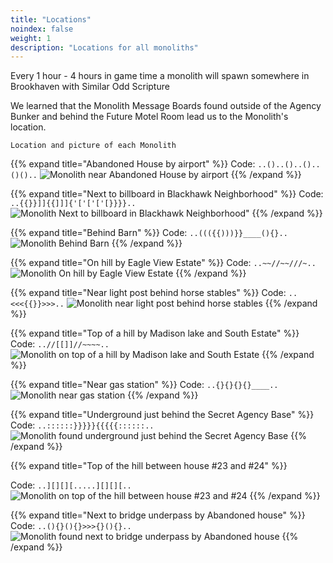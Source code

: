 ```yaml
---
title: "Locations"
noindex: false
weight: 1
description: "Locations for all monoliths"
---
```



Every 1 hour - 4 hours in game time a monolith will spawn somewhere in Brookhaven with Similar Odd Scripture

We learned that the Monolith Message Boards found outside of the Agency Bunker and behind the Future Motel Room lead us to the Monolith's location.



`Location and picture of each Monolith`

{{% expand title="Abandoned House by airport" %}}
Code: `..()..()..()..()()..`
![Monolith near Abandoned House by airport](/images/bh/monolith-location_abandoned_house.png)
{{% /expand %}}

{{% expand title="Next to billboard in Blackhawk Neighborhood" %}}
Code: `..{{}}]]{{]]]{'['['['[}}}}..`
![Monolith Next to billboard in Blackhawk Neighborhood"](/images/bh/monolith-location_balckhawk_billboard.png)
{{% /expand %}}

{{% expand title="Behind Barn" %}}
Code: `..((({{)))}}____(){}..`
![Monolith Behind Barn](/images/bh/monolith-location_behind_barn.png)
{{% /expand %}}

{{% expand title="On hill by Eagle View Estate" %}}
Code: `..~~//~~///~..`
![Monolith On hill by Eagle View Estate](/images/bh/monolith-location_hill_by_eagle_view.png)
{{% /expand %}}

{{% expand title="Near light post behind horse stables" %}}
Code: `..<<<{{}}>>>..`
![Monolith near light post behind horse stables](/images/bh/monolith-location_lightpost_behind_horse_stable.png)
{{% /expand %}}

{{% expand title="Top of a hill by Madison lake and South Estate" %}}
Code: `..//[[]]//~~~~..`
![Monolith on top of a hill by Madison lake and South Estate](/images/bh/monolith-location_madison_lake_hill_top.png)
{{% /expand %}}

{{% expand title="Near gas station" %}}
Code: `..{}{}{}{}____..`
![Monolith near gas station](/images/bh/monolith-location_near_gas_station.png)
{{% /expand %}}

{{% expand title="Underground just behind the Secret Agency Base" %}}
Code: `..::::::}}}}}{{{{{::::::..`
![Monolith found underground just behind the Secret Agency Base](/images/bh/monolith-location_outside_of_agency_bunker.png)
{{% /expand %}}

{{% expand title="Top of the hill between house #23 and #24" %}}


Code: `..][][][.....][][][..`
![Monolith on top of the hill between house #23 and #24](/images/bh/monolith-location_top_of_hill_between_house_23_and_24.png)
{{% /expand %}}

{{% expand title="Next to bridge underpass by Abandoned house" %}}
Code: `..(){}(){}>>>{}(){}..`
![Monolith found next to bridge underpass by Abandoned house](/images/bh/monolith-location_underpass_by_abanoned_house.png)
{{% /expand %}}